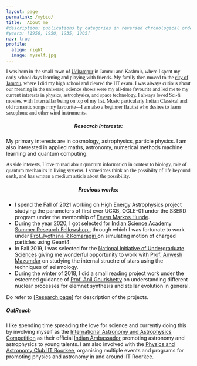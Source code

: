 ```yaml
---
layout: page
permalink: /mybio/
title:  About me 
#description: publications by categories in reversed chronological order. generated by jekyll-scholar.
#years: [1956, 1950, 1935, 1905]
nav: true
profile:
  align: right 
  image: myself.jpg
---
```

<div id="bio_anim">

  <p class="header-bar" style="font-family:Dancing Script, cursive">
      I was born in the small town of <a href="https://udhampur.nic.in/tourist-places/">Udhampur</a> in Jammu and Kashmir, where I spent my early school days learning and playing with friends. My family then moved to the <a href="https://jammu.nic.in/">city of Jammu</a>, where I did my high school and cleared the IIT exam. I was always curious about our meaning in the universe; science shows were my all-time favourite and led me to my current interests in physics, astrophysics, and space technology. I always loved Sci-fi movies, with Interstellar being on top of my list. Music particularly Indian Classical and old romantic songs r my favourite—I am also a beginner flautist who desires to learn saxophone and other wind instruments.</p>

  <h5 style="text-align:center"> Research Interests: </h5>
  <p> 
    My primary interests are in cosmology, astrophysics, particle physics. I am also interested in applied maths, astronomy, numerical methods machine learning and quantum computing. <p  style="font-family:Dancing Script, cursive"> As side interests, I love to read about quantum information in context to biology, role of quantum mechanics in living systems. I sometimes think on the possibilty of life beyound earth, and has written a medium article about the possibility.

  </p>

  <p class="header-bar"> <h5 style="text-align:center"> Previous works: </h5>
  <ul>
    <li> 
      I spend the Fall of 2021 working on High Energy Astrophysics project studying the parameters of first ever UCXB, OGLE-01 under the SSERD program under the mentorship of <a href="https://owsd.net/member/hunde-feven-markos"> Feven Markos Hunde</a>. 
    </li>
    <li> 
      During the year 2020, I got selected for <a href="https://web-japps.ias.ac.in:8443/fellowship2020/lists/result.jsp"> Indian Science Academy Summer Research Fellowshop </a>, through which I was fortunate to work under <a href="http://chep.iisc.ac.in/Personnel/pages/jyothsna/index.html"> Prof.Jyothsna R Komaragiri </a> on simulating motion of charged particles using Geant4. 
    </li> 
    <li> 
      In Fall 2019, I was selected for the <a href="https://www.hbcse.tifr.res.in/data/national-initiative-on-undergraduate-sciences-nius">National Initiative of Undergraduate Sciences </a> giving me wonderful opportunity to work with <a href="https://scholar.google.co.in/citations?user=UOV5qTsAAAAJ&hl=en">Prof. Anwesh Mazumdar</a> on studying the internal structre of stars using the techniques of seismology. 
    </li>
    <li>
      During the winter of 2018, I did a small reading project work under the esteemed guidance of <a href="https://www.iitr.ac.in/~PH/anilgfph"> Prof. Anil Gourishetty</a> on understanding different nuclear processes for elemnet synthesis and stellar evolution in general. 
    </li>
    </ul>
    Do refer to [<a href="/projects/">Research page</a>] for description of the projects.
  

  <p class="header-bar"> <h5> OutReach </h5>   
    I like spending time spreading the love for science and currently doing this by involving myself as the <a href="https://iaac.space/en/">International Astronomy and Astrophysics Competition</a> as their official <a href="https://iaac.space/en/vankerni">Indian Ambassador</a> promoting astronomy and astrophysics to young talents. I am also involved with the <a href="https://www.facebook.com/physastroclubiitr/">Physics and Astronomy Club IIT Roorkee</a>, organising multiple events and programs for promoting physics and astronomy in and around IIT Roorkee.
  </p>



